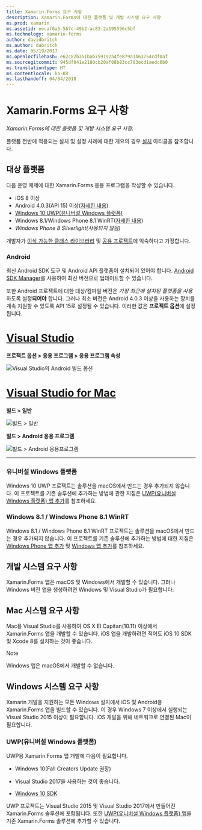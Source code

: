 ```yaml
---
title: Xamarin.Forms 요구 사항
description: Xamarin.Forms에 대한 플랫폼 및 개발 시스템 요구 사항
ms.prod: xamarin
ms.assetid: eecaf6a5-567c-49b2-ac83-2a195596c5bf
ms.technology: xamarin-forms
author: davidbritch
ms.author: dabritch
ms.date: 05/19/2017
ms.openlocfilehash: e62c82b351bab759192a4fe879a3b63754cdf0af
ms.sourcegitcommit: 945df041e2180cb20af08b83cc703ecd1aedc6b0
ms.translationtype: HT
ms.contentlocale: ko-KR
ms.lasthandoff: 04/04/2018
---
```

# <a name="xamarinforms-requirements"></a>Xamarin.Forms 요구 사항

_Xamarin.Forms에 대한 플랫폼 및 개발 시스템 요구 사항._

플랫폼 전반에 적용되는 설치 및 설정 사례에 대한 개요의 경우 [설치](~/cross-platform/get-started/installation/index.md) 아티클을 참조합니다.

## <a name="target-platforms"></a>대상 플랫폼

다음 운영 체제에 대한 Xamarin.Forms 응용 프로그램을 작성할 수 있습니다.

-  iOS 8 이상
-  Android 4.0.3(API 15) 이상([자세한 내용](#android))
-  [Windows 10 UWP(유니버설 Windows 플랫폼)](#windows10)
-  Windows 8.1/Windows Phone 8.1 WinRT([자세한 내용](#windows))
-  *Windows Phone 8 Silverlight(사용되지 않음)*

개발자가 [이식 가능한 클래스 라이브러리](~/cross-platform/app-fundamentals/pcl.md) 및 [공유 프로젝트](~/cross-platform/app-fundamentals/shared-projects.md)에 익숙하다고 가정합니다.

<a name="android" />

### <a name="android"></a>Android

최신 Android SDK 도구 및 Android API 플랫폼이 설치되어 있어야 합니다. [Android SDK Manager](~/android/get-started/installation/android-sdk.md)를 사용하여 최신 버전으로 업데이트할 수 있습니다.

또한 Android 프로젝트에 대한 대상/컴파일 버전은 *가장 최근에 설치된 플랫폼을 사용*하도록 설정**되어야** 합니다. 그러나 최소 버전은 Android 4.0.3 이상을 사용하는 장치를 계속 지원할 수 있도록 API 15로 설정될 수 있습니다. 이러한 값은 **프로젝트 옵션**에 설정됩니다.

# <a name="visual-studiotabvswin"></a>[Visual Studio](#tab/vswin)

**프로젝트 옵션 > 응용 프로그램 > 응용 프로그램 속성**

![](installation-images/options-android-vs-sml.png "Visual Studio의 Android 빌드 옵션")

# <a name="visual-studio-for-mactabvsmac"></a>[Visual Studio for Mac](#tab/vsmac)

**빌드 > 일반**

![](installation-images/options-general-sml.png "빌드 > 일반")

**빌드 > Android 응용 프로그램**

![](installation-images/options-android-sml.png "빌드 > Android 응용프로그램")

-----


<a name="windows10" />

### <a name="universal-windows-platform"></a>유니버설 Windows 플랫폼

Windows 10 UWP 프로젝트는 솔루션을 macOS에서 만드는 경우 추가되지 않습니다. 이 프로젝트를 기존 솔루션에 추가하는 방법에 관한 지침은 [UWP(유니버설 Windows 플랫폼) 앱 추가](~/xamarin-forms/platform/windows/installation/universal.md)를 참조하세요.


<a name="windows" />

### <a name="windows-81--windows-phone-81-winrt"></a>Windows 8.1 / Windows Phone 8.1 WinRT

Windows 8.1 / Windows Phone 8.1 WinRT 프로젝트는 솔루션을 macOS에서 만드는 경우 추가되지 않습니다. 이 프로젝트를 기존 솔루션에 추가하는 방법에 대한 지침은 [Windows Phone 앱 추가](~/xamarin-forms/platform/windows/installation/phone.md) 및 [Windows 앱 추가](~/xamarin-forms/platform/windows/installation/tablet.md)를 참조하세요.


## <a name="development-system-requirements"></a>개발 시스템 요구 사항

Xamarin.Forms 앱은 macOS 및 Windows에서 개발할 수 있습니다. 그러나 Windows 버전 앱을 생성하려면 Windows 및 Visual Studio가 필요합니다.

## <a name="mac-system-requirements"></a>Mac 시스템 요구 사항

Mac용 Visual Studio를 사용하여 OS X El Capitan(10.11) 이상에서 Xamarin.Forms 앱을 개발할 수 있습니다. iOS 앱을 개발하려면 적어도 iOS 10 SDK 및 Xcode 8를 설치하는 것이 좋습니다.

> [!NOTE]
>  Windows 앱은 macOS에서 개발할 수 없습니다.

## <a name="windows-system-requirements"></a>Windows 시스템 요구 사항

Xamarin 개발을 지원하는 모든 Windows 설치에서 iOS 및 Android용 Xamarin.Forms 앱을 빌드할 수 있습니다. 이 경우 Windows 7 이상에서 실행되는 Visual Studio 2015 이상이 필요합니다. iOS 개발을 위해 네트워크로 연결된 Mac이 필요합니다.

### <a name="universal-windows-platform-uwp"></a>UWP(유니버설 Windows 플랫폼)

UWP용 Xamarin.Forms 앱 개발에 다음이 필요합니다.

* Windows 10(Fall Creators Update 권장)

* Visual Studio 2017을 사용하는 것이 좋습니다.

* [Windows 10 SDK](https://dev.windows.com/downloads/windows-10-sdk)

UWP 프로젝트는 Visual Studio 2015 및 Visual Studio 2017에서 만들어진 Xamarin.Forms 솔루션에 포함됩니다.
또한 [UWP(유니버설 Windows 플랫폼) 앱](~/xamarin-forms/platform/windows/installation/universal.md)을 기존 Xamarin.Forms 솔루션에 추가할 수 있습니다.

